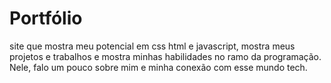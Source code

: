 # Portfólio
site que mostra meu potencial em css html e javascript, mostra meus projetos e trabalhos e mostra minhas habilidades no ramo da programação. Nele, falo um pouco sobre mim e minha conexão com esse mundo tech.
